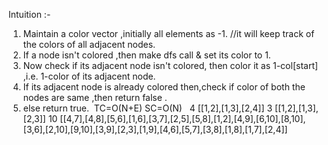 Intuition :-
1. Maintain a color vector ,initially all elements as -1. //it will keep track of the colors of all adjacent nodes.
2. If a node isn't colored ,then make dfs call & set its color to 1.
3. Now check if its adjacent node isn't colored, then color it as 1-col[start] ,i.e. 1-color of its adjacent node.
4. If its adjacent node is already colored then,check if color of both the nodes are same ,then return false .
5. else return true.
​
TC=O(N+E)
SC=O(N)
​
​
4
[[1,2],[1,3],[2,4]]
3
[[1,2],[1,3],[2,3]]
10
[[4,7],[4,8],[5,6],[1,6],[3,7],[2,5],[5,8],[1,2],[4,9],[6,10],[8,10],[3,6],[2,10],[9,10],[3,9],[2,3],[1,9],[4,6],[5,7],[3,8],[1,8],[1,7],[2,4]]
​